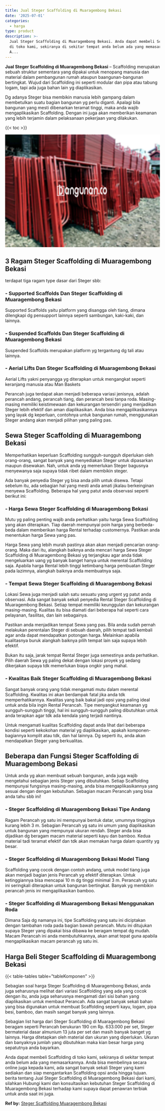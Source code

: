 ```yaml
---
title: Jual Steger Scaffolding di Muaragembong Bekasi
date: '2025-07-01'
categories:
  - harga
type: product
description: >-
  Jual Steger Scaffolding di Muaragembong Bekasi. Anda dapat membeli Scaffolding
  di toko kami, sekiranya di sekitar tempat anda belum ada yang memasarkannya.
  A...
---
```


**Jual Steger Scaffolding di Muaragembong Bekasi** – Scaffolding merupakan sebuah struktur sementara yang dipakai untuk menopang manusia dan material dalam pembangunan rumah ataupun baangunan-bangunan bertingkat. Wujud dari Scaffolding ini seperti modular dan pipa atau tabung logam, tapi ada juga bahan lain yg diaplikasikan.

Dg adanya Steger bisa membikin manusia lebih gampang dalam membetulkan suatu bagian bangunan yg perlu diganti. Apalagi bila bangunan yang mesti dibenarkan teramat tinggi, maka anda wajib mengaplikasikan Scaffolding. Dengan ini juga akan memberikan keamanan yang lebih terjamin dalam pelaksanaan pekerjaan yang dilakukan.

{{< toc >}}

![Jual Steger Scaffolding di Muaragembong Bekasi](/images/sewa-scaffolding-steger-08.png)

## 3 Ragam Steger Scaffolding di Muaragembong Bekasi

terdapat tiga ragam type dasar dari Steger sbb:

### \- Supported Scaffolds Dan Steger Scaffolding di Muaragembong Bekasi

Supported Scaffolds yaitu platform yang disangga oleh tiang, dimana dilengkapi dg pensupport lainnya seperti sambungan, kaki-kaki, dan lainnya.

### \- Suspended Scaffolds Dan Steger Scaffolding di Muaragembong Bekasi

Suspended Scaffolds merupakan platform yg tergantung dg tali atau lainnya.

### \- Aerial Lifts Dan Steger Scaffolding di Muaragembong Bekasi

Aerial Lifts yakni penyangga yg diterapkan untuk mengangkat seperti keranjang manusia atau Man Baskets

Perancah juga terdapat akan menjadi beberapa variasi jenisnya, adalah perancah andang, perancah tiang, dan perancah besi tanpa roda. Masing-masing memiliki keistimewaan dan kekurangan tersendiri yang menjadikan Steger lebih efektif dan aman diaplikasikan. Anda bisa mengaplikasikannya yang layak dg keperluan, contohnya untuk bangunan rumah, menggunakan Steger andang akan menjadi pilihan yang paling pas.

## Sewa Steger Scaffolding di Muaragembong Bekasi

Memperhatikan keperluan Scaffolding sungguh-sungguh diperlukan oleh orang-orang, sangat banyak yang menyediakan Steger untuk dipasarkan maupun disewakan. Nah, untuk anda yg memerlukan Steger bagusnya menyewanya saja supaya tidak ribet dalam membikin steger.

Ada banyak penyedia Steger yg bisa anda pilih untuk disewa. Tetapi sebelum itu, ada sebagian hal yang mesti anda amati jikalau berkeinginan menyewa Scaffolding. Beberapa hal yang patut anda observasi seperti berikut ini:

### \- Harga Sewa Steger Scaffolding di Muaragembong Bekasi

Mutu yg paling penting wajib anda perhatikan yaitu harga Sewa Scaffolding yang akan diterapkan. Tiap daerah mempunyai poin harga yang berbeda-beda dalam memberikan harga Rental terhadap customernya. Pastikan anda menentukan harga Sewa yang pas.

Harga Sewa yang lebih murah pastinya akan akan menjadi pencarian orang-orang. Maka dari itu, alangkah baiknya anda mencari harga Sewa Steger Scaffolding di Muaragembong Bekasi yg terjangkau agar anda tidak mengeluarkan uang yg banyak banget hanya untuk merental Scaffolding saja. Apabila harga Rental lebih tinggi ketimbang harga pembuatan Steger pada lazimnya, alangkah baiknya anda membuatnya saja.

### \- Tempat Sewa Steger Scaffolding di Muaragembong Bekasi

Lokasi Sewa juga menjadi salah satu sesuatu yang urgent yg patut anda observasi. Ada sangat banyak sekali penyedia Rental Steger Scaffolding di Muaragembong Bekasi. Setiap tempat memiliki keunggulan dan kekurangan masing-masing. Kualitas itu bisa diamati dari beberapa hal seperti cara pelayanan, fasilitas, dan lain sebagainya.

Pastikan anda menjadikan tempat Sewa yang pas. Bila anda sudah pernah melakukan perentalan Steger di sebuah daerah, pilih tempat tadi kembali agar anda dapat mendapatkan potongan harga. Melainkan apabila kualitasnya buruk alangkah baiknya pilih tempat lain saja supaya lebih efektif.

Bukan itu saja, jarak tempat Rental Steger juga semestinya anda perhatikan. Pilih daerah Sewa yg paling dekat dengan lokasi proyek yg sedang dikerjakan supaya tdk memerlukan biaya ongkir yang mahal.

### \- Kwalitas Baik Steger Scaffolding di Muaragembong Bekasi

Sangat banyak orang yang tidak mengamati mutu dalam merental Scaffolding. Kwalitas ini akan berdampak fatal jika anda tdk memperhatikannya. Kwalitas yang baik bakal jadi opsi yang paling ideal untuk anda bila ingin Rental Perancah. Tipe menyangkut keamanan yg sungguh-sungguh tinggi, hal ini sungguh-sungguh paling dibutuhkan untuk anda terapkan agar tdk ada kendala yang terjadi nantinya.

Untuk mengamati kualitas Scaffolding dapat anda lihat dari beberapa kondisi seperti kekokohan material yg diaplikasikan, apakah komponen-bagiannya komplit atau tdk, dan hal lainnya. Dg seperti itu, anda akan mendapatkan Steger yang berkualitas.

## Beberapa dan Fungsi Steger Scaffolding di Muaragembong Bekasi

Untuk anda yg akan membuat sebuah bangunan, anda juga wajib mengetahui sebagian jenis Steger yang dibutuhkan. Setiap Scaffolding mempunyai fungsinya masing-masing, anda bisa mengaplikasikannya yang sesuai dengan dengan kebutuhan. Sebagian macam Perancah yang bisa anda tahu sbb ini!

### \- Steger Scaffolding di Muaragembong Bekasi Tipe Andang

Ragam Perancah yg satu ini mempunyai bentuk datar, umumnya tingginya kurang lebih 3 m. Sebagian Perancah yg satu ini umum yang diaplikasikan untuk bangunan yang mempunyai ukuran rendah. Steger anda bisa dijadikan dg beragam macam material seperti kayu dan bamboo. Kedua material tadi teramat efektif dan tdk akan memakan harga dalam quantity yg besar.

### \- Steger Scaffolding di Muaragembong Bekasi Model Tiang

Scaffolding yang cocok dengan contoh andang, untuk model tiang juga akan menjadi bagian jenis Perancah yg efektif diterapkan. Untuk ketinggiannya bisa mencapai 10 m dg tinggi minimal 3 m. Perancah yg satu ini seringkali diterapkan untuk bangunan bertingkat. Banyak yg membikin perancah jenis ini mengaplikasikan bamboo.

### \- Steger Scaffolding di Muaragembong Bekasi Menggunakan Roda

Dimana Saja dg namanya ini, tipe Scaffolding yang satu ini diciptakan dengan tambahan roda pada bagian bawah perancah. Mutu ini ditujukan supaya Steger yang dipakai bisa dibawa ke beragam tempat dg mudah. Macam Perancah ini anda membutuhkannya, akan amat tepat guna apabila mengaplikasikan macam perancah yg satu ini.

## Harga Beli Steger Scaffolding di Muaragembong Bekasi

{{< table-tables table="tableKomponen" >}}

Sebagian soal harga Steger Scaffolding di Muaragembong Bekasi, anda juga seharusnya melihat dari variasi Scaffolding yang ada yang cocok dengan itu, anda juga seharusnya mengamati dari sisi bahan yang diaplikasikan untuk membaut Perancah. Ada sangat banyak sekali bahan yang bisa digunakan untuk membuat Scaffolding seperti kayu, logam, pipa besi, bamboo, dan masih sangat banyak yang lainnya.

Sebagian list harga dari Steger Scaffolding di Muaragembong Bekasi beragam seperti Perancah berukuran 190 cm Rp. 633.000 per set, Steger bermaterial dasar almunium 13 juta per set dan masih banyak banget yg lainnya. Harga ditetapkan oleh material dan ukuran yang diperlukan. Ukuran dan banyaknya jumlah yang dibutuhkan maka kian besar harga yang sepatutnya anda bayarkan.

Anda dapat membeli Scaffolding di toko kami, sekiranya di sekitar tempat anda belum ada yang memasarkannya. Anda bisa membelinya secara online juga kepada kami, ada sangat banyak sekali Steger yang kami sediakan dan siap mengantarkan Scaffolding opsi anda hingga tujuan. berita tentang Jual Steger Scaffolding di Muaragembong Bekasi dari kami, silahkan Hubungi kami dan konsultasikan kebutuhan Steger Scaffolding di Muaragembong Bekasi terhadap kami supaya dapat penawran terbiak untuk anda saat ini juga.

**Ref by:** [Steger Scaffolding Muaragembong Bekasi](https://id.wikipedia.org/wiki/Steger)
